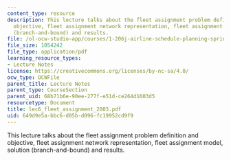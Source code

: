 ```yaml
---
content_type: resource
description: This lecture talks about the fleet assignment problem definition and
  objective, fleet assignment network representation, fleet assignment model, solution
  (branch-and-bound) and results.
file: /ol-ocw-studio-app/courses/1-206j-airline-schedule-planning-spring-2003/649d9e5abbc6d05bd096fc19952cd9f9_lec6_fleet_assignment_2003.pdf
file_size: 1054242
file_type: application/pdf
learning_resource_types:
- Lecture Notes
license: https://creativecommons.org/licenses/by-nc-sa/4.0/
ocw_type: OCWFile
parent_title: Lecture Notes
parent_type: CourseSection
parent_uid: 68b71b6e-90ee-277f-e51d-ce264d1603d5
resourcetype: Document
title: lec6_fleet_assignment_2003.pdf
uid: 649d9e5a-bbc6-d05b-d096-fc19952cd9f9
---
```

This lecture talks about the fleet assignment problem definition and objective, fleet assignment network representation, fleet assignment model, solution (branch-and-bound) and results.